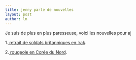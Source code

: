 ```yaml
---
title: jenny parle de nouvelles 
layout: post
author: lm
---
```

<p>Je suis de plus en plus paresseuse, voici les nouvelles pour aj</p>
<p>1.<a href="http://www.rfi.fr/actufr/articles/086/article_49803.asp" target="_blank"> retrait de soldats britanniques en Irak</a>.</p>
<p>2.<a href="http://www.rfi.fr/actufr/articles/086/article_49790.asp" target="_blank"> rougeole en Corée du Nord</a>. </p>
